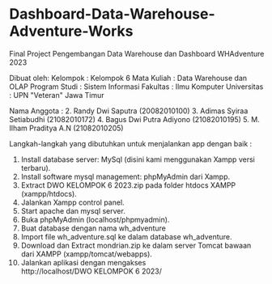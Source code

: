 # Dashboard-Data-Warehouse-Adventure-Works

Final Project Pengembangan Data Warehouse dan Dashboard WHAdventure 2023

Dibuat oleh:
Kelompok      : Kelompok 6
Mata Kuliah   : Data Warehouse dan OLAP
Program Studi : Sistem Informasi
Fakultas      : Ilmu Komputer
Universitas   : UPN "Veteran" Jawa Timur

Nama Anggota :
2. Randy Dwi Saputra (20082010100)
3. Adimas Syiraa Setiabudhi (21082010172)
4. Bagus Dwi Putra Adiyono (21082010195)
5. M. Ilham Praditya A.N (21082010205)

Langkah-langkah yang dibutuhkan untuk menjalankan app dengan baik :

1. Install database server: MySql (disini kami menggunakan Xampp versi terbaru).
2. Install software mysql management: phpMyAdmin dari Xampp.
3. Extract DWO KELOMPOK 6 2023.zip pada folder htdocs XAMPP (xampp/htdocs).
4. Jalankan Xampp control panel.
5. Start apache dan mysql server.
6. Buka phpMyAdmin (localhost/phpmyadmin).
7. Buat database dengan nama wh_adventure
8. Import file wh_adventure.sql ke dalam database wh_adventure.
9. Download dan Extract mondrian.zip ke dalam server Tomcat bawaan dari XAMPP (xampp/tomcat/webapps).
10. Jalankan aplikasi dengan mengakses http://localhost/DWO KELOMPOK 6 2023/
